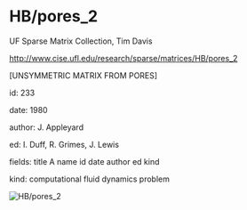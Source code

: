 # HB/pores_2

 UF Sparse Matrix Collection, Tim Davis

 http://www.cise.ufl.edu/research/sparse/matrices/HB/pores_2

 [UNSYMMETRIC MATRIX FROM PORES]

 id: 233

 date: 1980

 author: J. Appleyard

 ed: I. Duff, R. Grimes, J. Lewis

 fields: title A name id date author ed kind

 kind: computational fluid dynamics problem

![HB/pores_2](http://yifanhu.net/GALLERY/GRAPHS/GIF_SMALL/HB@pores_2.gif)
